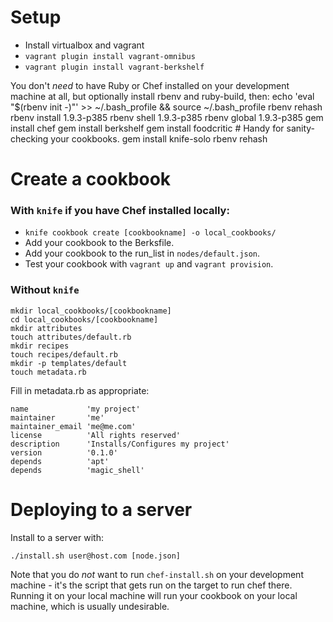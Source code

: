Setup
=====

* Install virtualbox and vagrant
* `vagrant plugin install vagrant-omnibus`
* `vagrant plugin install vagrant-berkshelf`

You don't *need* to have Ruby or Chef installed on your development machine at all, but optionally install rbenv and ruby-build, then:
    echo 'eval "$(rbenv init -)"' >> ~/.bash_profile && source ~/.bash_profile
    rbenv rehash
    rbenv install 1.9.3-p385
    rbenv shell   1.9.3-p385
    rbenv global  1.9.3-p385
    gem install chef
    gem install berkshelf
    gem install foodcritic # Handy for sanity-checking your cookbooks.
    gem install knife-solo
    rbenv rehash

Create a cookbook
=================

### With `knife` if you have Chef installed locally:

* `knife cookbook create [cookbookname] -o local_cookbooks/`
* Add your cookbook to the Berksfile.
* Add your cookbook to the run_list in `nodes/default.json`.
* Test your cookbook with `vagrant up` and `vagrant provision`.

### Without `knife`

    mkdir local_cookbooks/[cookbookname]
    cd local_cookbooks/[cookbookname]
    mkdir attributes
    touch attributes/default.rb
    mkdir recipes
    touch recipes/default.rb
    mkdir -p templates/default
    touch metadata.rb
    
Fill in metadata.rb as appropriate:

    name             'my project'
    maintainer       'me'
    maintainer_email 'me@me.com'
    license          'All rights reserved'
    description      'Installs/Configures my project'
    version          '0.1.0'
    depends          'apt'
    depends          'magic_shell'

Deploying to a server
=====================

Install to a server with:

    ./install.sh user@host.com [node.json]

Note that you do *not* want to run `chef-install.sh` on your development machine - it's the script that gets run on the target to run chef there.  Running it on your local machine will run your cookbook on your local machine, which is usually undesirable.

